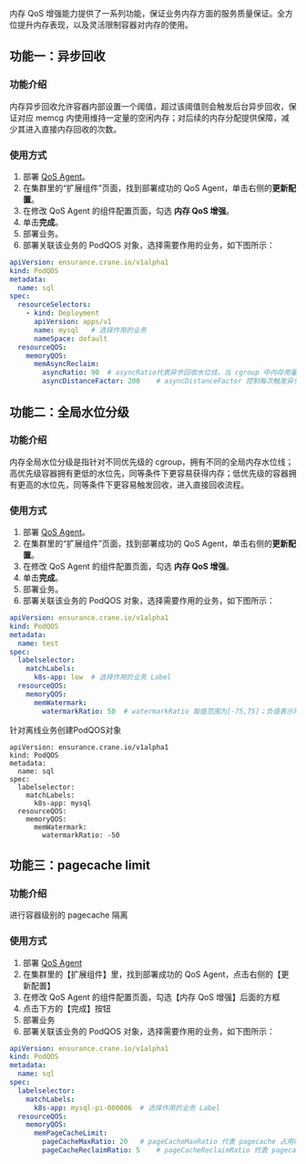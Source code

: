 
内存 QoS 增强能力提供了一系列功能，保证业务内存方面的服务质量保证。全方位提升内存表现，以及灵活限制容器对内存的使用。

## 功能一：异步回收

### 功能介绍

内存异步回收允许容器内部设置一个阈值，超过该阈值则会触发后台异步回收，保证对应 memcg 内使用维持一定量的空闲内存；对后续的内存分配提供保障，减少其进入直接内存回收的次数。

### 使用方式

1. 部署 [QoS Agent](https://cloud.tencent.com/document/product/457/79774)。
2. 在集群里的“扩展组件”页面，找到部署成功的 QoS Agent，单击右侧的**更新配置**。
3. 在修改 QoS Agent 的组件配置页面，勾选 **内存 QoS 增强**。
4. 单击**完成**。
5. 部署业务。
6. 部署关联该业务的 PodQOS 对象，选择需要作用的业务，如下图所示：
```yaml
apiVersion: ensurance.crane.io/v1alpha1
kind: PodQOS
metadata:
  name: sql
spec:
  resourceSelectors:
    - kind: Deployment
      apiVersion: apps/v1
      name: mysql	# 选择作用的业务
      nameSpace: default
  resourceQOS:
    memoryQOS:
      memAsyncReclaim:
        asyncRatio: 90	# asyncRatio代表异步回收水位线，当 cgroup 中内存用量超过这个比例开始回收，取值[0-100], 建议设置90以上；默认为0，表示关闭
        asyncDistanceFactor: 200	# asyncDistanceFactor 控制每次触发异步回收的时候，尝试回收的页面总数，默认为1。取值范围为[1, 150000]
```



## 功能二：全局水位分级

### 功能介绍

内存全局水位分级是指针对不同优先级的 cgroup，拥有不同的全局内存水位线；高优先级容器拥有更低的水位先，同等条件下更容易获得内存；低优先级的容器拥有更高的水位先，同等条件下更容易触发回收，进入直接回收流程。

### 使用方式

1. 部署 [QoS Agent](https://cloud.tencent.com/document/product/457/79774)。
2. 在集群里的“扩展组件”页面，找到部署成功的 QoS Agent，单击右侧的**更新配置**。
3. 在修改 QoS Agent 的组件配置页面，勾选 **内存 QoS 增强**。
4. 单击**完成**。
5. 部署业务。
6. 部署关联该业务的 PodQOS 对象，选择需要作用的业务，如下图所示：
```yaml
apiVersion: ensurance.crane.io/v1alpha1
kind: PodQOS
metadata:
  name: test
spec:
  labelselector:
    matchLabels:
      k8s-app: low	# 选择作用的业务 Label 
  resourceQOS:
    memoryQOS:
      memWatermark:
        watermarkRatio: 50	# watermarkRatio 取值范围为[-75,75]；负值表示降低水位，主要针对在线容器；正值表示抬升水位；主要针对离线容器；
```







针对离线业务创建PodQOS对象



```
apiVersion: ensurance.crane.io/v1alpha1
kind: PodQOS
metadata:
  name: sql
spec:
  labelselector:
    matchLabels:
      k8s-app: mysql
  resourceQOS:
    memoryQOS:
      memWatermark:
        watermarkRatio: -50
```











## 功能三：pagecache limit

### **功能介绍**

进行容器级别的 pagecache 隔离

### **使用方式**

1. 部署 [QoS Agent](https://cloud.tencent.com/document/product/457/79774)
2. 在集群里的【扩展组件】里，找到部署成功的 QoS Agent，点击右侧的【更新配置】
3. 在修改 QoS Agent 的组件配置页面，勾选【内存 QoS 增强】后面的方框
4. 点击下方的【完成】按钮
5. 部署业务
6. 部署关联该业务的 PodQOS 对象，选择需要作用的业务，如下图所示：

```yaml
apiVersion: ensurance.crane.io/v1alpha1
kind: PodQOS
metadata:
  name: sql
spec:
  labelselector:
    matchLabels:
      k8s-app: mysql-pi-000006	# 选择作用的业务 Label 
  resourceQOS:
    memoryQOS:
      memPageCacheLimit:
        pageCacheMaxRatio: 20	# pageCacheMaxRatio 代表 pagecache 占用内存限额的最大比例，基于当前 memory 的限制值，所以如果要使用这个特性，limits 中必须有 memory 的限制。比如 Pod 内存限制10GB，pageCacheMaxRatio 占20%，就是限制 pagecache 最多使用2GB。
        pageCacheReclaimRatio: 5	# pageCacheReclaimRatio 代表 pagecache 超额后的回收比例，具体是指占 pagecache 最多使用量的比例。
```

